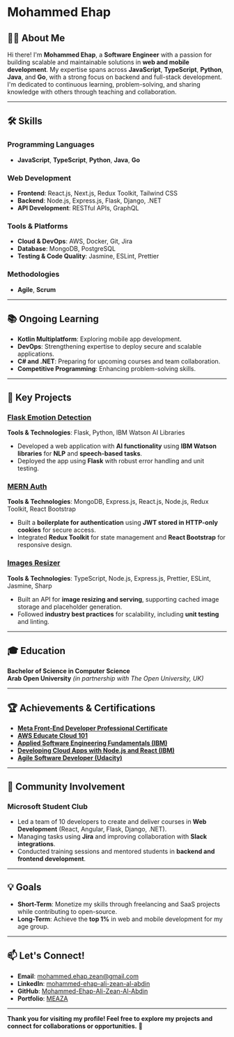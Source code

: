 # Mohammed Ehap  

## 👨‍💻 About Me  
Hi there! I'm **Mohammed Ehap**, a **Software Engineer** with a passion for building scalable and maintainable solutions in **web and mobile development**. My expertise spans across **JavaScript**, **TypeScript**, **Python**, **Java**, and **Go**, with a strong focus on backend and full-stack development. I'm dedicated to continuous learning, problem-solving, and sharing knowledge with others through teaching and collaboration.  

---

## 🛠️ Skills  
### Programming Languages  
- **JavaScript**, **TypeScript**, **Python**, **Java**, **Go**  

### Web Development  
- **Frontend**: React.js, Next.js, Redux Toolkit, Tailwind CSS  
- **Backend**: Node.js, Express.js, Flask, Django, .NET  
- **API Development**: RESTful APIs, GraphQL  

### Tools & Platforms  
- **Cloud & DevOps**: AWS, Docker, Git, Jira  
- **Database**: MongoDB, PostgreSQL  
- **Testing & Code Quality**: Jasmine, ESLint, Prettier  

### Methodologies  
- **Agile**, **Scrum**  

---

## 📚 Ongoing Learning  
- **Kotlin Multiplatform**: Exploring mobile app development.  
- **DevOps**: Strengthening expertise to deploy secure and scalable applications.  
- **C# and .NET**: Preparing for upcoming courses and team collaboration.  
- **Competitive Programming**: Enhancing problem-solving skills.  

---

## 🌟 Key Projects  

### [Flask Emotion Detection](https://flask-emotion-detection.vercel.app/)  
**Tools & Technologies**: Flask, Python, IBM Watson AI Libraries  
- Developed a web application with **AI functionality** using **IBM Watson libraries** for **NLP** and **speech-based tasks**.  
- Deployed the app using **Flask** with robust error handling and unit testing.  

### [MERN Auth](https://mern-auth-express.vercel.app/)  
**Tools & Technologies**: MongoDB, Express.js, React.js, Node.js, Redux Toolkit, React Bootstrap  
- Built a **boilerplate for authentication** using **JWT stored in HTTP-only cookies** for secure access.  
- Integrated **Redux Toolkit** for state management and **React Bootstrap** for responsive design.  

### [Images Resizer](https://github.com/Mohammed-Ehap-Ali-Zean-Al-Abdin/Image-Resizer/)
**Tools & Technologies**: TypeScript, Node.js, Express.js, Prettier, ESLint, Jasmine, Sharp  
- Built an API for **image resizing and serving**, supporting cached image storage and placeholder generation.  
- Followed **industry best practices** for scalability, including **unit testing** and linting.  

---

## 🎓 Education  
**Bachelor of Science in Computer Science**  
**Arab Open University** *(in partnership with The Open University, UK)*  

---

## 🏆 Achievements & Certifications  
- [**Meta Front-End Developer Professional Certificate**](https://coursera.org/share/80e51e32b0798dbc6e36118ae13a579a)  
- [**AWS Educate Cloud 101**](https://www.credly.com/badges/34ff4393-4e90-49a2-8732-e75aab903a9d/public_url)  
- [**Applied Software Engineering Fundamentals (IBM)**](https://coursera.org/share/a2824c38bb6691a1615c7465b99e1cc7)  
- [**Developing Cloud Apps with Node.js and React (IBM)**](https://coursera.org/share/d8fd872687923714cabe584e3e2d9255)  
- [**Agile Software Developer (Udacity)**](https://www.udacity.com/certificate/e/f4bc135c-dc53-11ee-88d4-fb648e9c83d2)  

---

## 👥 Community Involvement  
### Microsoft Student Club  
- Led a team of 10 developers to create and deliver courses in **Web Development** (React, Angular, Flask, Django, .NET).  
- Managing tasks using **Jira** and improving collaboration with **Slack integrations**.  
- Conducted training sessions and mentored students in **backend and frontend development**.  

---

## 💡 Goals  
- **Short-Term**: Monetize my skills through freelancing and SaaS projects while contributing to open-source.  
- **Long-Term**: Achieve the **top 1%** in web and mobile development for my age group.  

---

## 📫 Let's Connect!  
- **Email**: mohammed.ehap.zean@gmail.com  
- **LinkedIn**: [mohammed-ehap-ali-zean-al-abdin](https://linkedin.com/in/mohammed-ehap-ali-zean-al-abdin)  
- **GitHub**: [Mohammed-Ehap-Ali-Zean-Al-Abdin](https://github.com/Mohammed-Ehap-Ali-Zean-Al-Abdin)  
- **Portfolio**: [MEAZA](https://meaza.vercel.app/)  

---

**Thank you for visiting my profile! Feel free to explore my projects and connect for collaborations or opportunities.** 🚀  
